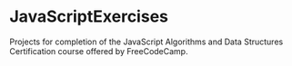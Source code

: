 # JavaScriptExercises
Projects for completion of the JavaScript Algorithms and Data Structures Certification course offered by FreeCodeCamp.

